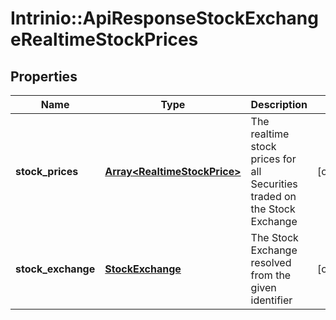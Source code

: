 # Intrinio::ApiResponseStockExchangeRealtimeStockPrices

## Properties
Name | Type | Description | Notes
------------ | ------------- | ------------- | -------------
**stock_prices** | [**Array&lt;RealtimeStockPrice&gt;**](RealtimeStockPrice.md) | The realtime stock prices for all Securities traded on the Stock Exchange | [optional] 
**stock_exchange** | [**StockExchange**](StockExchange.md) | The Stock Exchange resolved from the given identifier | [optional] 


